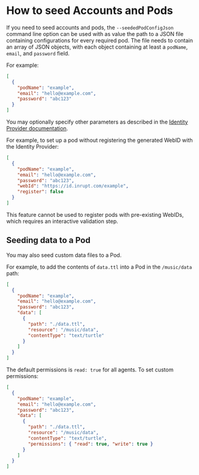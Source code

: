 # How to seed Accounts and Pods

If you need to seed accounts and pods,
the `--seededPodConfigJson` command line option can be used
with as value the path to a JSON file containing configurations for every required pod.
The file needs to contain an array of JSON objects,
with each object containing at least a `podName`, `email`, and `password` field.

For example:

```json
[
  {
    "podName": "example",
    "email": "hello@example.com",
    "password": "abc123"
  }
]
```

You may optionally specify other parameters
as described in the [Identity Provider documentation](identity-provider.md#json-api).

For example, to set up a pod without registering the generated WebID with the Identity Provider:

```json
[
  {
    "podName": "example",
    "email": "hello@example.com",
    "password": "abc123",
    "webId": "https://id.inrupt.com/example",
    "register": false
  }
]
```

This feature cannot be used to register pods with pre-existing WebIDs,
which requires an interactive validation step.

## Seeding data to a Pod

You may also seed custom data files to a Pod.

For example, to add the contents of `data.ttl` into a Pod in the `/music/data` path:

```json
[
  {
    "podName": "example",
    "email": "hello@example.com",
    "password": "abc123",
    "data": [
      {
        "path": "./data.ttl",
        "resource": "/music/data",
        "contentType": "text/turtle"
      }
    ]
  }
]
```

The default permissions is `read: true` for all agents. To set custom permissions:

```json
[
  {
    "podName": "example",
    "email": "hello@example.com",
    "password": "abc123",
    "data": [
      {
        "path": "./data.ttl",
        "resource": "/music/data",
        "contentType": "text/turtle",
        "permissions": { "read": true, "write": true }
      }
    ]
  }
]
```
